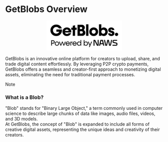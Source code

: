 # GetBlobs Overview



<p align="center">
  <img src=".gitbook/assets/logo_getblobs_naws.svg" alt="GetBlobs Logo" width="240"/>
</p>


GetBlobs is an innovative online platform for creators to upload, share, and trade digital content effortlessly. By leveraging P2P crypto payments, GetBlobs offers a seamless and creator-first approach to monetizing digital assets, eliminating the need for traditional payment processes.

> [!NOTE]
> ### What is a Blob?
> 
> "Blob" stands for "Binary Large Object," a term commonly used in computer science to describe large chunks of data like images, audio files, videos, and 3D models.  
> At GetBlobs, the concept of "Blob" is expanded to include all forms of creative digital assets, representing the unique ideas and creativity of their creators.
